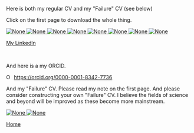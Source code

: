 Here is both my regular CV and my "Failure" CV (see below)

Click on the first page to download the whole thing.

<a href="./cv_stuff/LubinCV_December2022.pdf" download>
  <img src="./cv_stuff/CV1.png" alt="None">
  <img src="./cv_stuff/CV2.png" alt="None">
  <img src="./cv_stuff/CV3.png" alt="None">
  <img src="./cv_stuff/CV4.png" alt="None">
  <img src="./cv_stuff/CV5.png" alt="None">
  <img src="./cv_stuff/CV6.png" alt="None">
  <img src="./cv_stuff/CV7.png" alt="None">
  <img src="./cv_stuff/CV8.png" alt="None">
</a>

<br>

[My LinkedIn](https://www.linkedin.com/in/jack-lubin-6647a5105)

<br>

And here is a my ORCID.

<div itemscope itemtype="https://schema.org/Person"><a itemprop="sameAs" content="https://orcid.org/0000-0001-8342-7736" href="https://orcid.org/0000-0001-8342-7736" target="orcid.widget" rel="me noopener noreferrer" style="vertical-align:top;"><img src="https://orcid.org/sites/default/files/images/orcid_16x16.png" style="width:1em;margin-right:.5em;" alt="ORCID iD icon">https://orcid.org/0000-0001-8342-7736</a></div>


And my "Failure" CV. Please read my note on the first page. And please consider constructing your own "Failure" CV. I believe the fields of science and beyond will be improved as these become more mainstream.

<a href="./cv_stuff/MyFailureCV.pdf" download>
  <img src="./cv_stuff/FCV1.png" alt="None">
  <img src="./cv_stuff/FCV2.png" alt="None">
</a>


[Home](./)
